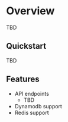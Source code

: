 # Overview

TBD

## Quickstart

TBD

## Features
- API endpoints
  - TBD
- Dynamodb support
- Redis support